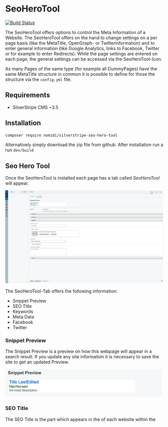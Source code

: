 # SeoHeroTool

[![Build Status](https://travis-ci.org/nomidi/silverstripe-seo-hero-tool.svg?branch=master)](https://travis-ci.org/nomidi/silverstripe-seo-hero-tool)

The SeoHeroTool offers options to control the Meta Information of a Website. The SeoHeroTool offers on the hand to change settings on a per page basis (like the MetaTitle, OpenGraph- or Twitterinformation) and to enter general information (like Google Analytics, links to Facebook, Twitter or for example to enter Redirects).
While the page settings are entered on each page, the general settings can be accessed via the SeoHeroTool-Icon.

As many Pages of the same type (for example all DummyPages) have the same MetaTitle structure in common it is possible to define for those the structure via the `config.yml` file.

## Requirements

- SilverStripe CMS ~3.5

## Installation

```sh
composer require nomidi/silverstripe-seo-hero-tool
```
Alternatively simply download the zip file from github.
After installation run a run `dev/build`

## Seo Hero Tool

Once the SeoHeroTool is installed each page has a tab called *SeoHeroTool* will appear.

![](docs/images/seoherotool_tab.png)

The SeoHeroTool-Tab offers the following information:
- Snippet Preview
- SEO Title
- Keywords
- Meta Data
- Facebook
- Twitter

### Snippet Preview

The Snippet Preview is a preview on how this webpage will appear in a search result. If you update any site information it is necessary to save the site to get an updated Preview.

![](docs/images/snippet_preview.png)

### SEO Title

The SEO Title is the part which appears in the *<head>* of each website within the *<title>*-tag. By default this is the *Title* of the Website.

![](docs/images/seotitle.png)

It is possible to define the SEO Title via the *config.yml*-file. This is explained in the part [Creating default settings in the configuration](#define-title-for-page-types).
But it is also possible to set the SEO Title manually.
The order of appearance if the following:
- default Title
- Title from configuration
- Title entered via the SeoHeroTool

The SEO Title which is actually used is entered as placeholder. If this Page Type has a Title configuration then the Title from the configuration will be displayed below the SEO Title.

### Keywords

The Keywords section is just used in the Pro Version of the SeoHeroTools. The entered Keywords are used in the Analysis of the page. The *W*-Questions are right now just available in german in the Pro Version of the SeoHeroTools.

### Meta Data

Meta Data contains information regarding Meta Informations:
- Index
- Canonincal URL
- MetaDescription
- Google Schema Org Data

![](docs/images/metadata.png)

The MetaDescription is by default the first 140 Characters from the Content. From that everything until the last space will be removed so that no incomplete word will be shown.
The Meta Description can be overwritten.

If there is any [Schema Data for this page type defined](#define-schema-data-for-page-types) this will be displayed under Google Schema Org Data.
The preview will also show any errors in case that a field can not be resolved (for example missing field).


### Facebook

Under Facebook you will find all information regarding the sharing of this site on Facebook. This information will be parsed in the OpenGraph Format on the Website.

![](docs/images/facebook.png)
The Facebook Title is by default the same as the *SEO Title*.
The MetaDescription is by default the MetaDescription.
The Type of Site is by default `website`. This can be configured via the `SeoHeroToolDataObject`.
If the Type of Site is set via the configuration it can be overwritten for a specific page. In order to so please select a different Type and check the box *overturn config setting*.

### Twitter

Under Twitter you will find all information regarding the sharing of this site on Twitter. This information will be parsed in Twitters own format.

![](docs/images/twitter.png)

The Twitter Title is by default the same as the *SEO Title*.
The MetaDescription is by default the MetaDescription.

## Creating default settings in the configuration
### Define Title for Page Types

This defination takes place in the `mysite/_config/config.yml'.

``` yml
SeoHeroToolDataObject:
  Page:
    Title:
      - $Title # reads the field Title
      - $LastEdited # reads the date from the field LastEdited
    WithoutSpace: false # defines that all entries above are separated by a space
  TestPage:
    Title:
      - $Title # reads the field Title
      - " at " # just the string " at "
      - $LastEdited # the date from the field LastEdited
      - $MyTest() # the value of the method MyTest within the class TestPage
      - $TestObject.Title # The title of the Has_One Connection with TestObject
    DateFormat: SpecialFormat # Each Datefield shall be formated in a special format
    DateFormatting: d/m # each datefield will be output just by date and month (you can use here the normal php date values)
    WithoutSpace: true # no space between entries
    SiteConfigTitle: true # the title from the SiteConfig will be attached ( default false)
    FBType: article # The og:type for this site will be article (default website)
```

This configuration will result in the following:
All Pages with the Type of Page will have a MetaTitle which consist of the `Title`of the Page followed by a blank followed by the date of the `lastEdit` of the Page. If the title of this page is `Home` and the date of the last edit is `2017-04-30 10:13:12` this will result in the MetaTitle `Home 30/04/2017`. By default all datefields will be output by the Silverstripe `date()`-function.

All Pages with the Type of TestPage will have a more complex MetaTitle. These Pages have no blank character between each entry.
`$Title` works as in the example above. `" at "` adds just these characters directly after the value of `$Title`.
`$MyTest` runs the method MyTest in the class TestPage. Keep in mind that this method needs a return value.
`$TestObject.Title` returns the `Title`from the has_one connection with `TestObject`.
`DateFormat` can have the following values: Nice, Year, Nice24 and SpecialFormat. Except SpecialFormat the other values uses the default Silverstripe functions to format the date.
If the DateFormat is SpecialFormat, then the field DateFormatting will be used. Here the configuration which would be used for the Silverstripe Date Format method is allowed. d/m will result in the day followed by the month.
`WithoutSpace: true` defines that no blank will be entered between each entry.
`SiteConfigTitle: true` defines that the Title from the SiteConfig will be added at the end.
`FBType: artice` defines, that all sites of the type TestPage will have as og:type the value of `article`. The default value here is `website`.

#### Important to know
 - It is not possible to define has-many or many-many connections directly. To do so please create a method in your class which returns the wanted value and use then the method via `$myMethodName()`.
 - When a page type is configured via the `config.yml` it can be overwritten in the backend. Information in the backend always overwrites the configuration setting.
 - When you do a change to the `config.yml` remember to do a `dev/build?flush=1` afterwards to apply the new settings.

### Define schema data for Page Types

With the SeoHeroTool it is possible to define for page types a json schema which will always be part of the website.
This defination takes place in the `mysite/_config/config.yml'.

```yml
SeoHeroToolSchemaDataObject:
  LocationPage:
    @type: "Test"
    address:
      @type: "PostalAddress"
      addressLocality: $DummyObject.Title
      postalCode: "12345"
      streetAddress: $getStreet()
    name: $Title
    telephone: "XXX XXX"
    email: "mail@example.com"
```
The above configuration will result in the following output.
``` json
<script type="application/ld+json">
 {
   "@type": "Test",
   "address": {
       "@type": "PostalAddress",
       "addressLocality": "London",
       "postalCode": "12345",
       "streetAddress": "John Doe Avenue 1"
   },
   "name": "Dummy Page Title",
   "telephone": "01234 23234234",
   "email": "mail@exampl.com"
}
 </script>
```

The Configuration of the SeoHeroToolSchemaDataObject is quite similar to the configuration of the SeoHeroToolDataObject.
You can use normal strings by entering them simply. To use variables of a class just enter them with a starting *$*.
A Has-One connection can be represented by a starting *$* followed by the name of the Has-One connection. Add then the Variabe separated by a dot.
Methods of the class can be accessed a starting *$* and an ending *()*. To access the public Method *getStreet()* from the class LocationPage simply enter `$getStreet()`.

#### Important to know
 - It is not possible to define has-many, many-many and similar relationships directly. For this please write a method which returns the correct value.
 - The output of the json configuration of this website can be viewed in the backend. Simply on a page which has a configuration switch to the SeoHeroTool-tab and open the MetaData.
 - If there is *any* error in the configuration you will also see this in the backend.
 - After a change in the `config.yml` please do not forget to run a `dev/build?flush=1`.

# General settings

Under General Settings the following options can be configured:
- Google Analytics
- Schema.org Company
- Robots and .htaccess Editor

## Google Analytics

Google Analytics allows an easy integration of Google Analytics into the website.

![](docs/images/googleanalytics.png)

*Activate when Site is in Mode* defines in which environment mode Google Analytics should be active. The possible values are *dev*, *live*, *test*, *All*. *All* covers all environment modes.
Directly above the field you will see if the current environment mode matches the choosen selection. Keep in mind that this setting just updates after you hit save.

## Schema Org Company

Schema Org Company allows to enter directly in the backend some information about the company. This information is meant mainly for search engines and will be used by them.
It is also possible in the Tab *Opening Hours* to define the Opening Hours. This is especially useful for buisnesses which have stores like restaurants or shops.
In the last Tab *Social Links* information about the used Social Networks can be entered (see Social Media channels).
This information will be used in the Schema Org JSON Object but will also be used for example in the Social Loop.

### Social Media channels

![](docs/images/sociallinks.png)

Each Social Link contains of the following Information:
- Name
- Link
- Username
- Iconname
- Display in Social Loop
- Sorting

The *Name* can either be choosen from the selection or entered manually if the Network is not in the list.
The *Link* should be the complete http-Link.
*Username* is necessary for example for Twitter as this will also be displayed in the Twitter Meta Data.
*Iconname* is useful if in the Social Loop there should be the possiblity to add this as classname.
*Make available in Social Loop Function* defines if this Network will be displayed in the `$SocialLoop` Function.
*Sorting in Social Loop* defines the position in the Social Loop. See for more on this *Social Media Loop*.

#### Social Media Loop

If you want to loop all Social Media Channels which are entered and have the option do be displayed in a loop this can be achieved by looping `$SocialLoop`. By default it will return the Social Media Channel in order of their *Sort*-value ascending. But this can easily be changed with the Silverstripe methods. To loop the Social Media Channel in ascending Order by Name simply do the following loop:
```
<% loop $SocialLoop(Name,ASC) %>
$Title<br/>
<% end_loop %>
```
This will display all Social Media Channel-Titles with the option *Make available in Social Loop Function* in ascending order sorted by the Name.

## Robots and .htaccess Editor

The Robots and .htaccess Editor allows right now just the insertion of 301-Redirect Links. New 301-Redirects will be tested for reasonabless but keep in mind that it is possible to break the website with this tool. So just experienced Users should use this.

# Todo

- add own icon for SeoHeroTool Settings
- Beautify General Settings structure so that it needs less clicks
- add more functionality to the Robots and .htaccess Editor
- add configuration setting to enable/disable Robots and .htaccess Editor
